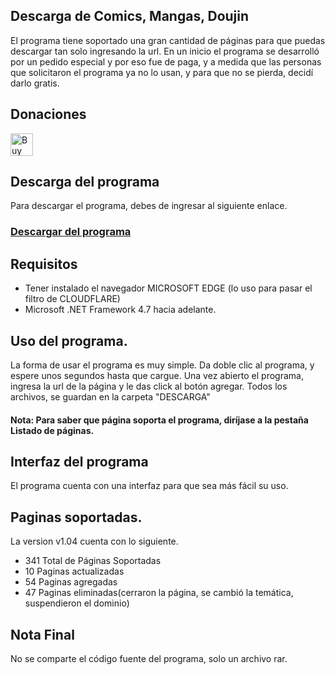 ## Descarga de Comics, Mangas, Doujin
El programa tiene soportado una gran cantidad de páginas para que puedas descargar tan solo ingresando la url.
En un inicio el programa se desarrolló por un pedido especial y por eso fue de paga, y a medida que las personas que solicitaron el programa ya no lo usan, y para que no se pierda, decidí darlo gratis.

## Donaciones
<a href='https://ko-fi.com/H2H0372QD' target="_blank"><img height='36' style='border:0px;height:36px;' src='https://cdn.ko-fi.com/cdn/kofi2.png?v=2' border='0' alt='Buy Me a Coffee at ko-fi.com' /></a>

## Descarga del programa
Para descargar el programa, debes de ingresar al siguiente enlace.
### <a href='https://vemuaz.com/descarga-comics/' target='_blank'>Descargar del programa </a>



## Requisitos
* Tener instalado el navegador MICROSOFT EDGE (lo uso para pasar el filtro de CLOUDFLARE)
* Microsoft .NET Framework 4.7 hacia adelante.

## Uso del programa.
La forma de usar el programa es muy simple.
Da doble clic al programa, y espere unos segundos hasta que cargue.
Una vez abierto el programa, ingresa la url de la página y le das click al botón agregar.
Todos los archivos, se guardan en la carpeta "DESCARGA"

#### Nota: Para saber que página soporta el programa, diríjase a la pestaña Listado de páginas.

## Interfaz del programa
El programa cuenta con una interfaz para que sea más fácil su uso.

## Paginas soportadas.
La version v1.04 cuenta con lo siguiente.
* 341 Total de Páginas Soportadas
* 10	Paginas actualizadas
* 54	Paginas agregadas
* 47	Paginas eliminadas(cerraron la página, se cambió la temática, suspendieron el dominio)

## Nota Final
No se comparte el código fuente del programa, solo un archivo rar.
